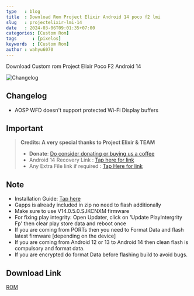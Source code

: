 ```yaml
---
type   : blog
title  : Download Rom Project Elixir Android 14 poco f2 lmi
slug   : projectelixir-lmi-14
date   : 2024-03-06T09:01:35+07:00
categories: [Custom Rom]
tags      : [pixelos]
keywords  : [Custom Rom]
author : wahyu6070
---
```


Download Custom rom Project Elixir Poco F2 Android 14

![Changelog](https://i.imgur.com/MsgqFFz.png)

## Changelog

- AOSP WFD doesn't support protected Wi-Fi Display buffers


## Important
> **Credits: A very special thanks to Project Elixir & TEAM**
> * **Donate**: [Do consider donating or buying us a coffee](https://projectelixiros.com/donate)
> * Android 14 Recovery Link : [Tap here for link](https://projectelixiros.com/download)
> * Any Extra File link if required : [Tap Here for link](https://sourceforge.net/projects/project-elixir/files/fourteen)

## Note
- Installation Guide: [Tap here](https://projectelixiros.com/download)
- Gapps is already included in zip no need to flash additionally
- Make sure to use V14.0.5.0.SJKCNXM firmware
- For fixing play integrity: Open Updater, click on 'Update PlayIntergrity Fp' then clear play store data and reboot once
- If you are coming from PORTs then you need to Format Data and flash latest firmware [depending on the device]
- If you are coming from Android 12 or 13 to Android 14 then clean flash is compulsory and format data.
- If you are encrypted do format Data before flashing build to avoid bugs.

## Download Link 

[ROM](https://projectelixiros.com/device/PocoF2Pro)